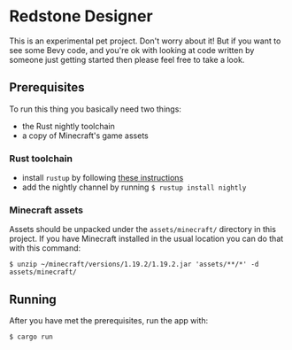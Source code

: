# Redstone Designer

This is an experimental pet project. Don't worry about it! But if you want to
see some Bevy code, and you're ok with looking at code written by someone just
getting started then please feel free to take a look.

## Prerequisites

To run this thing you basically need two things:

- the Rust nightly toolchain
- a copy of Minecraft's game assets

### Rust toolchain

- install `rustup` by following [these instructions](https://www.rust-lang.org/tools/install)
- add the nightly channel by running `$ rustup install nightly`

### Minecraft assets

Assets should be unpacked under the `assets/minecraft/` directory in this
project. If you have Minecraft installed in the usual location you can do that
with this command:

    $ unzip ~/minecraft/versions/1.19.2/1.19.2.jar 'assets/**/*' -d assets/minecraft/

## Running

After you have met the prerequisites, run the app with:

    $ cargo run
